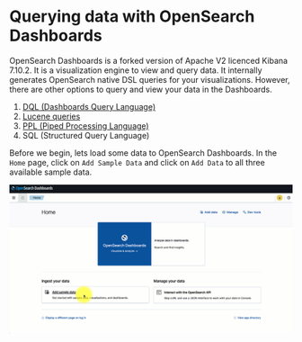 # Querying data with OpenSearch Dashboards

OpenSearch Dashboards is a forked version of Apache V2 licenced Kibana 7.10.2. It is a visualization
engine to view and query data. It internally generates OpenSearch native DSL queries for your
visualizations. However, there are other options to query and view your data in the Dashboards.

1. [DQL (Dashboards Query Language)](./docs/dql.md)
2. [Lucene queries](./docs/lucene.md)
3. [PPL (Piped Processing Language)](./docs/ppl.md)
4. SQL (Structured Query Language)

Before we begin, lets load some data to OpenSearch Dashboards. In the `Home` page, click on `Add Sample Data`
and click on `Add Data` to all three available sample data.

![Add Data](/images/add_data.gif)

